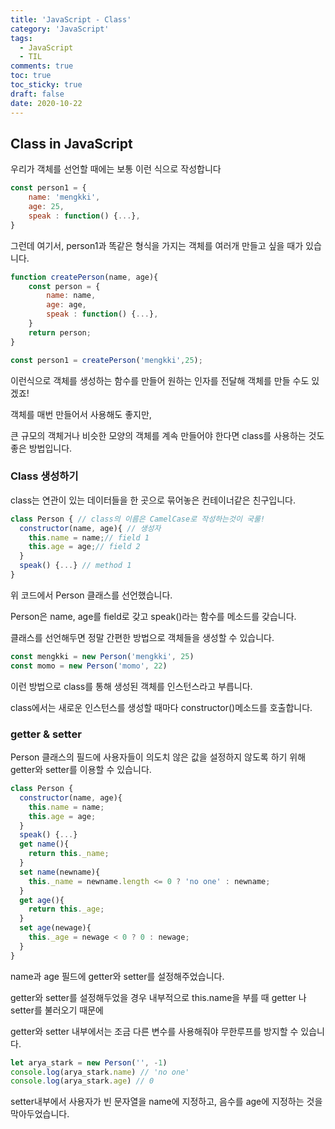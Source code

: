 ```yaml
---
title: 'JavaScript - Class'
category: 'JavaScript'
tags:
  - JavaScript
  - TIL
comments: true
toc: true
toc_sticky: true
draft: false
date: 2020-10-22
---
```


## Class in JavaScript

우리가 객체를 선언할 때에는 보통 이런 식으로 작성합니다

```js
const person1 = {
	name: 'mengkki',
	age: 25,
	speak : function() {...},
}
```

그런데 여기서, person1과 똑같은 형식을 가지는 객체를 여러개 만들고 싶을 때가 있습니다.

```js
function createPerson(name, age){
	const person = {
		name: name,
		age: age,
		speak : function() {...},
	}
	return person;
}

const person1 = createPerson('mengkki',25);
```

이런식으로 객체를 생성하는 함수를 만들어 원하는 인자를 전달해 객체를 만들 수도 있겠죠!

객체를 매번 만들어서 사용해도 좋지만,

큰 규모의 객체거나 비슷한 모양의 객체를 계속 만들어야 한다면 class를 사용하는 것도 좋은 방법입니다.

### Class 생성하기

class는 연관이 있는 데이터들을 한 곳으로 묶어놓은 컨테이너같은 친구입니다.

```js
class Person { // class의 이름은 CamelCase로 작성하는것이 국룰!
  constructor(name, age){ // 생성자
    this.name = name;// field 1
    this.age = age;// field 2
  }
  speak() {...} // method 1
}
```

위 코드에서 Person 클래스를 선언했습니다.

Person은 name, age를 field로 갖고 speak()라는 함수를 메소드를 갖습니다.

클래스를 선언해두면 정말 간편한 방법으로 객체들을 생성할 수 있습니다.

```js
const mengkki = new Person('mengkki', 25)
const momo = new Person('momo', 22)
```

이런 방법으로 class를 통해 생성된 객체를 인스턴스라고 부릅니다.

class에서는 새로운 인스턴스를 생성할 때마다 constructor()메소드를 호출합니다.

### getter & setter

Person 클래스의 필드에 사용자들이 의도치 않은 값을 설정하지 않도록 하기 위해 getter와 setter를 이용할 수 있습니다.

```js
class Person {
  constructor(name, age){
    this.name = name;
    this.age = age;
  }
  speak() {...}
  get name(){
    return this._name;
  }
  set name(newname){
    this._name = newname.length <= 0 ? 'no one' : newname;
  }
  get age(){
    return this._age;
  }
  set age(newage){
    this._age = newage < 0 ? 0 : newage;
  }
}
```

name과 age 필드에 getter와 setter를 설정해주었습니다.

getter와 setter를 설정해두었을 경우 내부적으로 this.name을 부를 때 getter 나setter를 불러오기 때문에

getter와 setter 내부에서는 조금 다른 변수를 사용해줘야 무한루프를 방지할 수 있습니다.

```js
let arya_stark = new Person('', -1)
console.log(arya_stark.name) // 'no one'
console.log(arya_stark.age) // 0
```

setter내부에서 사용자가 빈 문자열을 name에 지정하고, 음수를 age에 지정하는 것을 막아두었습니다.
